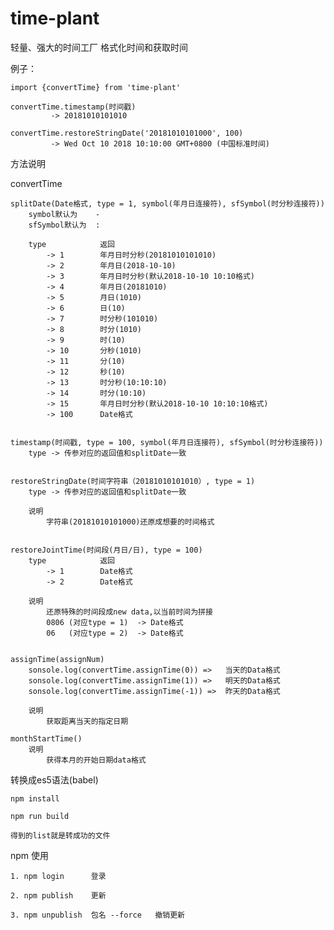 # time-plant
轻量、强大的时间工厂
格式化时间和获取时间

例子：

    import {convertTime} from 'time-plant'

    convertTime.timestamp(时间戳)
             -> 20181010101010

    convertTime.restoreStringDate('20181010101000', 100)
             -> Wed Oct 10 2018 10:10:00 GMT+0800 (中国标准时间)


方法说明


convertTime


    splitDate(Date格式, type = 1, symbol(年月日连接符), sfSymbol(时分秒连接符))
        symbol默认为    -
        sfSymbol默认为  :

        type            返回
            -> 1        年月日时分秒(20181010101010)
            -> 2        年月日(2018-10-10) 
            -> 3        年月日时分秒(默认2018-10-10 10:10格式)
            -> 4        年月日(20181010)
            -> 5        月日(1010)
            -> 6        日(10)
            -> 7        时分秒(101010)
            -> 8        时分(1010)
            -> 9        时(10)
            -> 10       分秒(1010)
            -> 11       分(10)
            -> 12       秒(10)
            -> 13       时分秒(10:10:10) 
            -> 14       时分(10:10) 
            -> 15       年月日时分秒(默认2018-10-10 10:10:10格式)
            -> 100      Date格式


    timestamp(时间戳, type = 100, symbol(年月日连接符), sfSymbol(时分秒连接符))
        type -> 传参对应的返回值和splitDate一致


    restoreStringDate(时间字符串（20181010101010）, type = 1)
        type -> 传参对应的返回值和splitDate一致
    
        说明
            字符串(20181010101000)还原成想要的时间格式


    restoreJointTime(时间段(月日/日), type = 100)
        type            返回
            -> 1        Date格式
            -> 2        Date格式
    
        说明
            还原特殊的时间段成new data,以当前时间为拼接
            0806 (对应type = 1)  -> Date格式
            06   (对应type = 2)  -> Date格式

    
    assignTime(assignNum)
        sonsole.log(convertTime.assignTime(0)) =>   当天的Data格式
        sonsole.log(convertTime.assignTime(1)) =>   明天的Data格式
        sonsole.log(convertTime.assignTime(-1)) =>  昨天的Data格式

        说明
            获取距离当天的指定日期

    monthStartTime()
        说明
            获得本月的开始日期data格式


转换成es5语法(babel)

    npm install

    npm run build

    得到的list就是转成功的文件


npm 使用

    1. npm login      登录

    2. npm publish    更新

    3. npm unpublish  包名 --force   撤销更新